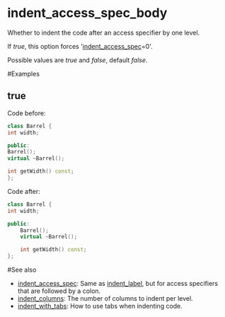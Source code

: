 # indent_access_spec_body

Whether to indent the code after an access specifier by one level.

If _true_, this option forces '[indent_access_spec](indent_access_spec.md)=0'.

Possible values are _true_ and _false_, default _false_.

#Examples

## true

Code before:
```cpp
class Barrel {
int width;

public:
Barrel();
virtual ~Barrel();

int getWidth() const;
};
```
Code after:
```cpp
class Barrel {
int width;

public:
	Barrel();
	virtual ~Barrel();

	int getWidth() const;
};
```

#See also
* [indent_access_spec](indent_access_spec.md): Same as [indent_label](indent_label.md), but for access specifiers that are followed by a colon.
* [indent_columns](indent_columns.md): The number of columns to indent per level.
* [indent_with_tabs](indent_with_tabs.md): How to use tabs when indenting code.
